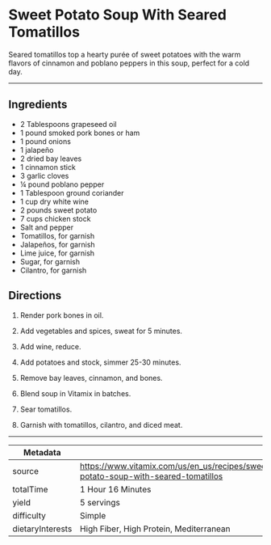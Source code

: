 # Sweet Potato Soup With Seared Tomatillos

Seared tomatillos top a hearty purée of sweet potatoes with the warm flavors of cinnamon and poblano peppers in this soup, perfect for a cold day.

---

## Ingredients

- 2 Tablespoons grapeseed oil
- 1 pound smoked pork bones or ham
- 1 pound onions
- 1 jalapeño
- 2 dried bay leaves
- 1 cinnamon stick
- 3 garlic cloves
- ¼ pound poblano pepper
- 1 Tablespoon ground coriander
- 1 cup dry white wine
- 2 pounds sweet potato
- 7 cups chicken stock
- Salt and pepper
- Tomatillos, for garnish
- Jalapeños, for garnish
- Lime juice, for garnish
- Sugar, for garnish
- Cilantro, for garnish

## Directions

1. Render pork bones in oil.

2. Add vegetables and spices, sweat for 5 minutes.

3. Add wine, reduce.

4. Add potatoes and stock, simmer 25-30 minutes.

5. Remove bay leaves, cinnamon, and bones.

6. Blend soup in Vitamix in batches.

7. Sear tomatillos.

8. Garnish with tomatillos, cilantro, and diced meat.

---

| Metadata |  |
| --- | --- |
| source | https://www.vitamix.com/us/en_us/recipes/sweet-potato-soup-with-seared-tomatillos |
| totalTime | 1 Hour 16 Minutes |
| yield | 5 servings |
| difficulty | Simple |
| dietaryInterests | High Fiber, High Protein, Mediterranean |
